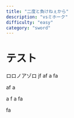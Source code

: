 ```yaml
---
title: "二度と負けねぇから"
description: "vsミホーク"
difficulty: "easy"
category: "sword"
---
```


# テスト
ロロノアゾロ
jf
af
a
fa

af
a

a
f
a
fa

fa

